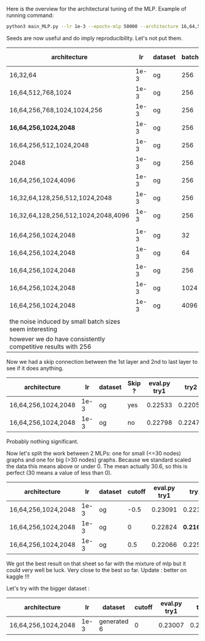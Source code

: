 Here is the overview for the architectural tuning of the MLP. Example of running command:

```sh
python3 main_MLP.py --lr 1e-3 --epochs-mlp 50000 --architecture 16,64,512,768,1024
```

Seeds are now useful and do imply reproducibility. Let's not put them.



| architecture                                                 | lr   | dataset | batchsize | eval.py try1 | try2    | try3    | kaggle |
| ------------------------------------------------------------ | ---- | ------- | --------- | ------------ | ------- | ------- | ------ |
| 16,32,64                                                     | 1e-3 | og      | 256       | 0.24983      | 0.24324 |         |        |
| 16,64,512,768,1024                                           | 1e-3 | og      | 256       | 0.22086      | 0.22549 | 0.22199 |        |
| 16,64,256,768,1024,1024,256                                  | 1e-3 | og      | 256       | 0.23569      | 0.22583 | 0.23047 |        |
| **16,64,256,1024,2048**                                      | 1e-3 | og      | 256       | 0.22897      | 0.21794 | 0.22573 |        |
| 16,64,256,512,1024,2048                                      | 1e-3 | og      | 256       | 0.23279      | 0.23104 | 0.23296 |        |
| 2048                                                         | 1e-3 | og      | 256       | 0.23551      | 0.23289 | 0.23510 |        |
| 16,64,256,1024,4096                                          | 1e-3 | og      | 256       | 0.23071      | 0.23376 | 0.22306 |        |
| 16,32,64,128,256,512,1024,2048                               | 1e-3 | og      | 256       | 0.22918      | 0.23214 | 0.22706 |        |
| 16,32,64,128,256,512,1024,2048,4096                          | 1e-3 | og      | 256       | 0.24467      | 0.24843 | 0.24706 |        |
|                                                              |      |         |           |              |         |         |        |
| 16,64,256,1024,2048                                          | 1e-3 | og      | 32        | 0.22857      | 0.21986 | 0.21830 |        |
| 16,64,256,1024,2048                                          | 1e-3 | og      | 64        | 0.22571      | 0.23005 | 0.23639 |        |
| 16,64,256,1024,2048                                          | 1e-3 | og      | 256       | 0.22479      | 0.22243 | 0.22044 |        |
| 16,64,256,1024,2048                                          | 1e-3 | og      | 1024      | 0.24934      | 0.22162 | 0.23854 |        |
| 16,64,256,1024,2048                                          | 1e-3 | og      | 4096      | 0.25409      | 0.23178 | 0.23218 |        |
|                                                              |      |         |           |              |         |         |        |
| the noise induced by small batch sizes seem interesting      |      |         |           |              |         |         |        |
| however we do have consistently competitive results with 256 |      |         |           |              |         |         |        |

Now we had a skip connection between the 1st layer and 2nd to last layer to see if it does anything.	

| architecture        | lr   | dataset | Skip ? | eval.py try1 | try2    | try3    | kaggle |
| ------------------- | ---- | ------- | ------ | ------------ | ------- | ------- | ------ |
| 16,64,256,1024,2048 | 1e-3 | og      | yes    | 0.22533      | 0.22052 | 0.22932 |        |
| 16,64,256,1024,2048 | 1e-3 | og      | no     | 0.22798      | 0.22471 | 0.22490 |        |

Probably nothing significant.

Now let's split the work between 2 MLPs: one for small (<=30 nodes) graphs and one for big (>30 nodes) graphs. Because we standard scaled the data this means above or under 0. The mean actually 30.6, so this is perfect (30 means a value of less than 0).

| architecture        | lr   | dataset | cutoff | eval.py try1 | try2        | try3    | kaggle  |
| ------------------- | ---- | ------- | ------ | ------------ | ----------- | ------- | ------- |
| 16,64,256,1024,2048 | 1e-3 | og      | -0.5   | 0.23091      | 0.22193     | 0.23106 |         |
| 16,64,256,1024,2048 | 1e-3 | og      | 0      | 0.22824      | **0.21655** | 0.23082 | 0.11602 |
| 16,64,256,1024,2048 | 1e-3 | og      | 0.5    | 0.22066      | 0.22514     | 0.22499 |         |

We got the best result on that sheet so far with the mixture of mlp but it could very well be luck. Very close to the best so far. Update : better on kaggle !!!

Let's try with the bigger dataset :

| architecture        | lr   | dataset     | cutoff | eval.py try1 | try2    | try3    | kaggle |
| ------------------- | ---- | ----------- | ------ | ------------ | ------- | ------- | ------ |
| 16,64,256,1024,2048 | 1e-3 | generated 6 | 0      | 0.23007      | 0.21888 | 0.22040 |        |
